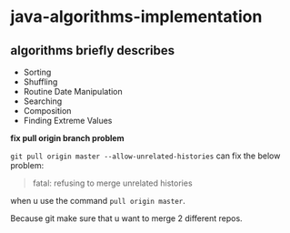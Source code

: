 # java-algorithms-implementation

## algorithms briefly describes

- Sorting
- Shuffling
- Routine Date Manipulation
- Searching
- Composition
- Finding Extreme Values

**fix pull origin branch problem**

`git pull origin master --allow-unrelated-histories` can fix the below problem:

>fatal: refusing to merge unrelated histories

when u use the command `pull origin master`.

Because git make sure that u want to merge 2 different repos.

